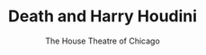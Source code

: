 ---
permalink: /lighting/houdini/
layout: album

type: Lighting Design
backto: /lighting

title: Death and Harry Houdini
subtitle: The House Theatre of Chicago

meta: 
  Director: Nathan Allen
  Scenic Design: Collette Pollard
  Costume Design: Lee Keenan
  Sound Design: Kevin O'Donnell and Harrison Adams

images:
  - src: lighting/houdini/DSC1671.jpg
  - src: lighting/houdini/DSC1677.jpg
  - src: lighting/houdini/DSC1684.jpg
  - src: lighting/houdini/DSC1693.jpg
  - src: lighting/houdini/DSC1753.jpg
  - src: lighting/houdini/DSC1756.jpg
  - src: lighting/houdini/DSC1778.jpg
  - src: lighting/houdini/DSC1844.jpg
  - src: lighting/houdini/DSC1952.jpg
  - src: lighting/houdini/DSC2004.jpg
  - src: lighting/houdini/DSC2053.jpg
  - src: lighting/houdini/MSB3047.jpg
  - src: lighting/houdini/MSB3110.jpg


---